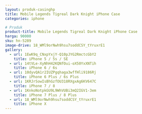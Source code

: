 ```yaml
---
layout: produk-casinghp
title: Mobile Legends Tigreal Dark Knight iPhone Case
categories: iphone

# Produk
product-title: Mobile Legends Tigreal Dark Knight iPhone Case
harga: 90000
sku: hn-5289
image-drive: 18_WMl9orNwh9hsu7soddCSY_tYruxrE1
gallery:
  - url: 1EwK9q_CNxpYxjY-Q10pJYG2RmctcGbY2
    title: iPhone 5 / 5s / SE
  - url: 14tVLe-XyNhH42KQNfOui-oX50YxXNTih
    title: iPhone 6 / 6s
  - url: 10dyvQA1r2IUZPgqhaga3wffHli9186Rj
    title: iPhone 6 Plus / 6s Plus
  - url: 1KRJrSowIsBhGzfOU318RXgxAg6KV647C
    title: iPhone 7 / 8
  - url: 1KnkoNotpkGU9L9WhVUBi3mQ2IGV1-3em
    title: iPhone 7 Plus / 8 Plus
  - url: 18_WMl9orNwh9hsu7soddCSY_tYruxrE1
    title: iPhone X
---
```

